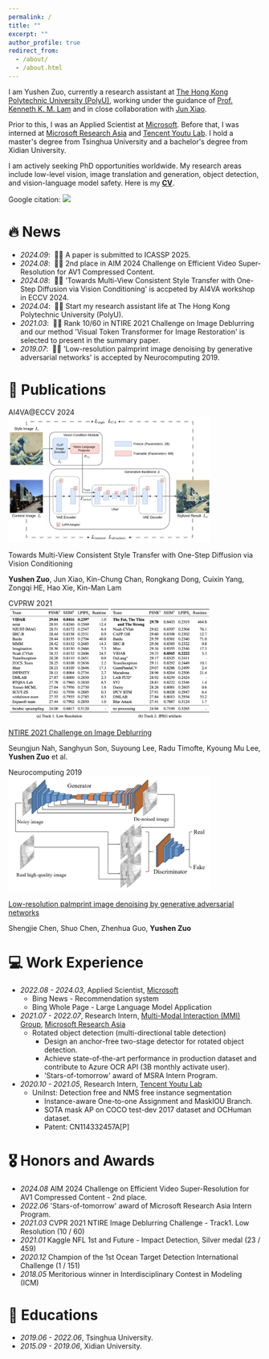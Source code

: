 ```yaml
---
permalink: /
title: ""
excerpt: ""
author_profile: true
redirect_from: 
  - /about/
  - /about.html
---
```


<span class='anchor' id='about-me'></span>

I am Yushen Zuo, currently a research assistant at <a href='https://www.polyu.edu.hk/'>The Hong Kong Polytechnic University (PolyU)</a>, working under the guidance of <a href='https://www.eie.polyu.edu.hk/~enkmlam/'>Prof. Kenneth K. M. Lam</a> and in close collaboration with <a href='https://junxiao01.github.io/'>Jun Xiao</a>.

Prior to this, I was an Applied Scientist at <a href='https://www.microsoft.com/en-us'>Microsoft</a>. Before that, I was interned at <a href='https://www.microsoft.com/en-us/research/lab/microsoft-research-asia/'>Microsoft Research Asia</a> and <a href='https://github.com/TencentYoutuResearch'>Tencent Youtu Lab</a>. I hold a master's degree from Tsinghua University and a bachelor's degree from Xidian University. 

I am actively seeking PhD opportunities worldwide. My research areas include low-level vision, image translation and generation, object detection, and vision-language model safety. Here is my <a href="cv/Yushen_CV.pdf">**CV**</a>.

Google citation: <a href='https://scholar.google.com/citations?user=C2CDJOoAAAAJ'><img src="https://img.shields.io/endpoint?logo=Google%20Scholar&url=https%3A%2F%2Fcdn.jsdelivr.net%2Fgh%2FYushenZuo%2Fyushenzuo.github.io@google-scholar-stats%2Fgs_data_shieldsio.json&labelColor=f6f6f6&color=9cf&style=flat&label=citations"></a>

<!-- My research interest includes machine learning and computer vision. I have published more than 100 papers at the top international AI conferences with total <a href='https://scholar.google.com/citations?user=C2CDJOoAAAAJ'>google scholar citations <strong><span id='total_cit'>100+</span></strong></a> (You can also use google scholar badge <a href='https://scholar.google.com/citations?user=C2CDJOoAAAAJ'><img src="https://img.shields.io/endpoint?url={{ url | url_encode }}&logo=Google%20Scholar&labelColor=f6f6f6&color=9cf&style=flat&label=citations"></a>). -->


# 🔥 News
- *2024.09*: &nbsp;🎉🎉 A paper is submitted to ICASSP 2025. 
- *2024.08*: &nbsp;🎉🎉 2nd place in AIM 2024 Challenge on Efficient Video Super-Resolution for AV1 Compressed Content.
- *2024.08*: &nbsp;🎉🎉 'Towards Multi-View Consistent Style Transfer with One-Step Diffusion via Vision Conditioning' is accpeted by AI4VA workshop in ECCV 2024. 
- *2024.04*: &nbsp;🎉🎉 Start my research assistant life at The Hong Kong Polytechnic University (PolyU). 
- *2021.03*: &nbsp;🎉🎉 Rank 10/60 in NTIRE 2021 Challenge on Image Deblurring and our method 'Visual Token Transformer for Image Restoration' is selected to present in the summary paper.
- *2019.07*: &nbsp;🎉🎉 'Low-resolution palmprint image denoising by generative adversarial networks' is accepted by Neurocomputing 2019. 

# 📝 Publications 

<div class='paper-box'><div class='paper-box-image'><div><div class="badge">AI4VA@ECCV 2024</div><img src='images/MuvieCastONeSDiff_pipe.png' alt="sym" width="80%"></div></div>
<div class='paper-box-text' markdown="1">

<!-- [Towards Multi-View Consistent Style Transfer with One-Step Diffusion via Vision Conditioning](https://openaccess.thecvf.com/content_cvpr_2016/papers/He_Deep_Residual_Learning_CVPR_2016_paper.pdf) -->
Towards Multi-View Consistent Style Transfer with One-Step Diffusion via Vision Conditioning

**Yushen Zuo**, Jun Xiao, Kin-Chung Chan, Rongkang Dong, Cuixin Yang, Zongqi HE, Hao Xie, Kin-Man Lam

</div>
</div>

<div class='paper-box'><div class='paper-box-image'><div><div class="badge">CVPRW 2021</div><img src='images/W21.jpg' alt="sym" width="80%"></div></div>
<div class='paper-box-text' markdown="1">

[NTIRE 2021 Challenge on Image Deblurring](https://openaccess.thecvf.com/content/CVPR2021W/NTIRE/papers/Nah_NTIRE_2021_Challenge_on_Image_Deblurring_CVPRW_2021_paper.pdf)

Seungjun Nah, Sanghyun Son, Suyoung Lee, Radu Timofte, Kyoung Mu Lee, **Yushen Zuo** et al.

</div>
</div>

<div class='paper-box'><div class='paper-box-image'><div><div class="badge">Neurocomputing 2019</div><img src='images/N19.jpg' alt="sym" width="80%"></div></div>
<div class='paper-box-text' markdown="1">

[Low-resolution palmprint image denoising by generative adversarial networks](https://www.sciencedirect.com/science/article/pii/S0925231219307313)

Shengjie Chen, Shuo Chen, Zhenhua Guo, **Yushen Zuo**

</div>
</div>

# 💻 Work Experience
- *2022.08 - 2024.03*, Applied Scientist, <a href='https://www.microsoft.com/en-us'>Microsoft</a>
  - Bing News - Recommendation system
  - Bing Whole Page - Large Language Model Application
- *2021.07 - 2022.07*, Research Intern, <a href='https://www.microsoft.com/en-us/research/group/speech/'>Multi-Modal Interaction (MMI) Group</a>, <a href='https://www.microsoft.com/en-us/research/lab/microsoft-research-asia/'>Microsoft Research Asia</a>
  - Rotated object detection (multi-directional table detection)
    - Design an anchor-free two-stage detector for rotated object detection.
    - Achieve state-of-the-art performance in production dataset and contribute to Azure OCR API (3B monthly activate user).
    - 'Stars-of-tomorrow' award of MSRA Intern Program.
- *2020.10 - 2021.05*, Research Intern, <a href='https://github.com/TencentYoutuResearch'>Tencent Youtu Lab</a>
  - UniInst: Detection free and NMS free instance segmentation
    - Instance-aware One-to-one Assignment and MaskIOU Branch.
    - SOTA mask AP on COCO test-dev 2017 dataset and OCHuman dataset.
    - Patent: CN114332457A[P]

# 🎖 Honors and Awards
- *2024.08* AIM 2024 Challenge on Efficient Video Super-Resolution for AV1 Compressed Content - 2nd place.
- *2022.06* 'Stars-of-tomorrow' award of Microsoft Research Asia Intern Program.
- *2021.03* CVPR 2021 NTIRE Image Deblurring Challenge - Track1. Low Resolution (10 / 60)
- *2021.01* Kaggle NFL 1st and Future - Impact Detection, Silver medal (23 / 459)
- *2020.12* Champion of the 1st Ocean Target Detection International Challenge (1 / 151)
- *2018.05* Meritorious winner in Interdisciplinary Contest in Modeling (ICM)

# 📖 Educations
- *2019.06 - 2022.06*, Tsinghua University.
- *2015.09 - 2019.06*, Xidian University.

